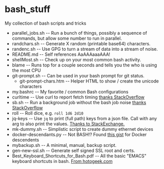 # bash_stuff
My collection of bash scripts and tricks


* parallel_jobs.sh -- Run a bunch of things, possibly a sequence of commands, but allow some number to run in parallel.
* randchars.sh -- Generate X random (printable base64) characters.
* randenc.sh -- Use GPG to turn a stream of data into a stream of noise.
* README.md -- Self references AaAAAaaaAAA!
* shellMost.sh -- Check up on your most common bash activity.
* blame -- Runs top for a couple seconds and tells you the who is using the most CPU
* git-prompt.sh -- Can be used in your bash prompt for git status.
  * git-prompt-chars.htm -- Helper HTML to show / create the unicode characters
* my.bashrc -- My favorite / common Bash configurations
* curltime -- Use curl to report fetch timing [thanks StackOverflow](https://stackoverflow.com/questions/18215389/how-do-i-measure-request-and-response-times-at-once-using-curl)
* sb.sh -- Run a background job without the bash job noise [thanks StackOverflow](https://stackoverflow.com/questions/7686989/running-bash-commands-in-the-background-without-printing-job-and-process-ids)
* roll -- Roll dice, e.g. `roll 1d6 2d10`
* jq-keys -- Use `jq` to print (full path) keys from a json file. Call with any arg to also print the values. [Thanks to StackExchange.](https://unix.stackexchange.com/questions/561460/how-to-print-path-and-key-values-of-json-file/561489#561489)
* mk-dummy.sh -- Simplistic script to create dummy ethernet devices
* docker-descendants.py -- Not BASH!? Found [this gist](https://gist.github.com/altaurog/21ea7afe578a523e3dfe8d8a746f1e7d
) for Docker descendents
* mybackup.sh -- A minimal, manual, backup script.
* gen-new-ssl.sh -- Generate self signed SSL root and certs.
* Best_Keyboard_Shortcuts_for_Bash.pdf -- All the basic "EMACS" keyboard shortcuts in bash. [From hotogeek.com](https://www.howtogeek.com/howto/ubuntu/keyboard-shortcuts-for-bash-command-shell-for-ubuntu-debian-suse-redhat-linux-etc/)


